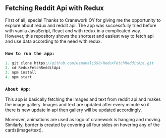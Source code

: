 ## Fetching Reddit Api with Redux

First of all, special Thanks to Cranework OY for giving me the opportunity to explore about redux and reddit api. The app was successfully tried before with vanila JavaScript, React and with redux in a complicated way. However, this repository shows the shortest and easiest way to fetch api and use data according to the need with redux.

### `How to run the app:` 

```js
1. git clone https://github.com/usmanali598/ReduxFetchRedditApi.git
2. cd ReduxFetchRedditApi
3. npm install
4. npm start
```

### `About App:`

This app is basically fetching the images and text from reddit api and makes the image gallery. Images and text are updated after every minute so if there is new update in api then gallery will be updated accordingly. 

Moreover, animations are used as logo of cranework is hanging and moving. Similarly, border is created by covering all four sides on hovering any of the cards(image/text).


